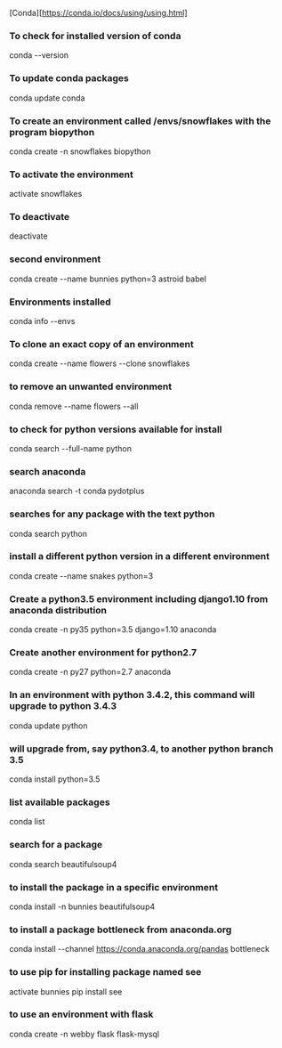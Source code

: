 
[Conda][https://conda.io/docs/using/using.html]

### To check for installed version of conda
conda --version

### To update conda packages
conda update conda

### To create an environment called /envs/snowflakes with the program biopython
conda create -n snowflakes biopython

### To activate the environment
activate snowflakes

### To deactivate
deactivate 

### second environment
conda create --name bunnies python=3 astroid babel

### Environments installed
conda info --envs

### To clone an exact copy of an environment
conda create --name flowers --clone snowflakes

### to remove an unwanted environment
conda remove --name flowers --all

### to check for python versions available for install
conda search --full-name python

### search anaconda
anaconda search -t conda pydotplus

### searches for any package with the text python
conda search python 

### install a different python version in a different environment
conda create --name snakes python=3

### Create a python3.5 environment including django1.10 from anaconda distribution
conda create -n py35 python=3.5 django=1.10 anaconda

### Create another environment for python2.7
conda create -n py27 python=2.7 anaconda

### In an environment with python 3.4.2, this command will upgrade to python 3.4.3
conda update python

### will upgrade from, say python3.4, to another python branch 3.5
conda install python=3.5

### list available packages
conda list

### search for a package
conda search beautifulsoup4

### to install the package in a specific environment
conda install -n bunnies beautifulsoup4

### to install a package bottleneck from anaconda.org
conda install --channel https://conda.anaconda.org/pandas bottleneck

### to use pip for installing package named see
activate bunnies
pip install see

### to use an environment with flask
conda create -n webby flask flask-mysql
